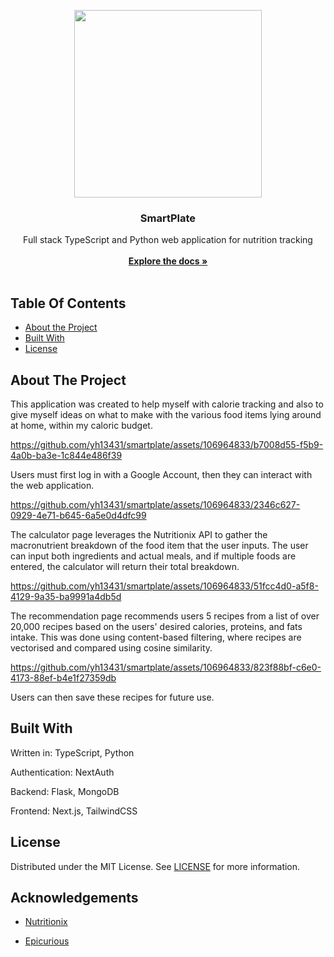 <p align="center">
  <img src="https://github.com/yh13431/smartplate/assets/106964833/df979b94-c0b7-4872-9580-d90ae26d3525" width="300" height="300"/>
  <h3 align="center">SmartPlate</h3>
  <p align="center">
    Full stack TypeScript and Python web application for nutrition tracking
    <br/>
    <br/>
    <a href="https://github.com/yh13431/smartplate"><strong>Explore the docs »</strong></a>
    <br />
    <br />
  </p>
</p>



## Table Of Contents

* [About the Project](#about-the-project)
* [Built With](#built-with)
* [License](#license)


## About The Project

This application was created to help myself with calorie tracking and also to give myself ideas on what to make with the various food items lying around at home, within my caloric budget.


https://github.com/yh13431/smartplate/assets/106964833/b7008d55-f5b9-4a0b-ba3e-1c844e486f39


Users must first log in with a Google Account, then they can interact with the web application.


https://github.com/yh13431/smartplate/assets/106964833/2346c627-0929-4e71-b645-6a5e0d4dfc99


The calculator page leverages the Nutritionix API to gather the macronutrient breakdown of the food item that the user inputs. The user can input both ingredients and actual meals, and if multiple foods are entered, the calculator will return their total breakdown.


https://github.com/yh13431/smartplate/assets/106964833/51fcc4d0-a5f8-4129-9a35-ba9991a4db5d


The recommendation page recommends users 5 recipes from a list of over 20,000 recipes based on the users' desired calories, proteins, and fats intake. This was done using content-based filtering, where recipes are vectorised and compared using cosine similarity.


https://github.com/yh13431/smartplate/assets/106964833/823f88bf-c6e0-4173-88ef-b4e1f27359db


Users can then save these recipes for future use.

## Built With

Written in: TypeScript, Python

Authentication: NextAuth

Backend: Flask, MongoDB

Frontend: Next.js, TailwindCSS

## License

Distributed under the MIT License. See [LICENSE](https://github.com/yh13431/smartplate/blob/main/LICENSE.md) for more information.

## Acknowledgements

* [Nutritionix](https://developer.nutritionix.com/)

* [Epicurious](https://www.kaggle.com/datasets/hugodarwood/epirecipes?rvi=1&select=epi_r.csv/)
